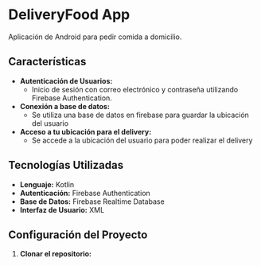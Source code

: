 # DeliveryFood App

Aplicación de Android para pedir comida a domicilio.

## Características

*   **Autenticación de Usuarios:**
    *   Inicio de sesión con correo electrónico y contraseña utilizando Firebase Authentication.
*   **Conexión a base de datos:**
    *   Se utiliza una base de datos en firebase para guardar la ubicación del usuario
*   **Acceso a tu ubicación para el delivery:**
    *   Se accede a la ubicación del usuario para poder realizar el delivery

## Tecnologías Utilizadas

*   **Lenguaje:** Kotlin
*   **Autenticación:** Firebase Authentication
*   **Base de Datos:** Firebase Realtime Database
*   **Interfaz de Usuario:** XML

## Configuración del Proyecto

1.  **Clonar el repositorio:**
    

